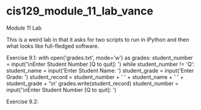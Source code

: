 # cis129_module_11_lab_vance
Module 11 Lab

This is a weird lab in that it asks for two scripts to run in iPython and then what looks like full-fledged software.

Exercise 9.1:
with open('grades.txt', mode='w') as grades:
    student_number = input('\nEnter Student Number [Q to quit]: ')
    while student_number != 'Q':
        student_name = input('Enter Student Name: ')
        student_grade = input('Enter Grade: ')
        student_record = student_number + ' ' + student_name + ' ' + student_grade + '\n'
        grades.write(student_record)
        student_number = input('\nEnter Student Number [Q to quit]: ')


Exercise 9.2: 
